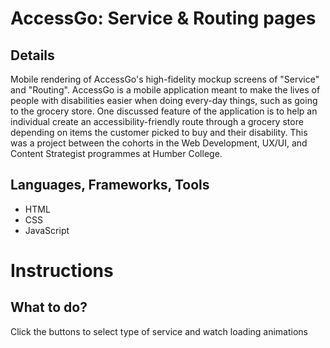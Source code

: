 # AccessGo: Service & Routing pages

## Details
Mobile rendering of AccessGo's high-fidelity mockup screens of "Service" and "Routing". AccessGo is a mobile application meant to make the lives of people with disabilities easier when doing every-day things, such as going to the grocery store. One discussed feature of the application is to help an individual create an accessibility-friendly route through a grocery store depending on items the customer picked to buy and their disability. This was a project between the cohorts in the Web Development, UX/UI, and Content Strategist programmes at Humber College.

## Languages, Frameworks, Tools
- HTML
- CSS
- JavaScript

# Instructions

## What to do?

Click the buttons to select type of service and watch loading animations
